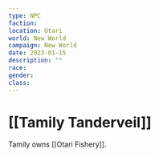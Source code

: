 ```yaml
---
type: NPC
faction: 
location: Otari 
world: New World
campaign: New World
date: 2023-01-15
description: ""
race: 
gender: 
class: 
---
```

# [[Tamily Tanderveil]]

Tamily owns [[Otari Fishery]].